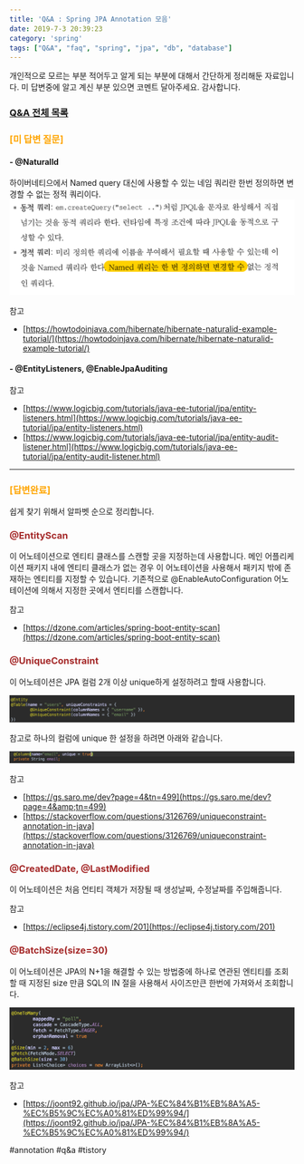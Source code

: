```yaml
---
title: 'Q&A : Spring JPA Annotation 모음'
date: 2019-7-3 20:39:23
category: 'spring'
tags: ["Q&A", "faq", "spring", "jpa", "db", "database"]
---
```


개인적으로 모르는 부분 적어두고 알게 되는 부분에 대해서 간단하게 정리해둔 자료입니다.
미 답변중에 알고 계신 부분 있으면 코멘트 달아주세요. 감사합니다.

### [Q&A 전체 목록](https://blog.advenoh.pe.kr/java/QA-%EA%B0%9C%EB%B0%9C%EA%B4%80%EB%A0%A8-%EC%A7%88%EB%AC%B8-%EB%AA%A8%EC%9D%8C/)

### <span style="color:orange">[미 답변 질문]</span>

#### - @NaturalId
하이버네티으에서 Named query 대신에 사용할 수 있는 네임 쿼리란 한번 정의하면 변경할 수 없는 정적 쿼리이다.
![](images/20190703/image_1.png)

참고
* [https://howtodoinjava.com/hibernate/hibernate-naturalid-example-tutorial/](https://howtodoinjava.com/hibernate/hibernate-naturalid-example-tutorial/)

#### - @EntityListeners, @EnableJpaAuditing

참고
* [https://www.logicbig.com/tutorials/java-ee-tutorial/jpa/entity-listeners.html](https://www.logicbig.com/tutorials/java-ee-tutorial/jpa/entity-listeners.html)
* [https://www.logicbig.com/tutorials/java-ee-tutorial/jpa/entity-audit-listener.html](https://www.logicbig.com/tutorials/java-ee-tutorial/jpa/entity-audit-listener.html)

- - - -

### <span style="color:orange">[답변완료]</span>

쉽게 찾기 위해서 알파벳 순으로 정리합니다.

### <span style="color:brown">@EntityScan</span>

이 어노테이션으로 엔티티 클래스를 스캔할 곳을 지정하는데 사용합니다. 메인 어플리케이션 패키지 내에 엔티티 클래스가 없는 경우 이 어노테이션을 사용해서 패키지 밖에 존재하는 엔티티를 지정할 수 있습니다. 기존적으로 @EnableAutoConfiguration 어노테이션에 의해서 지정한 곳에서 엔티티를 스캔합니다.

참고
* [https://dzone.com/articles/spring-boot-entity-scan](https://dzone.com/articles/spring-boot-entity-scan)

### <span style="color:brown">@UniqueConstraint</span>

이 어노테이션은 JPA 컬럼 2개 이상 unique하게 설정하려고 할때 사용합니다.

![](images/20190703/image_3.png)

참고로 하나의 컬럼에 unique 한 설정을 하려면 아래와 같습니다.

![](images/20190703/image_2.png)

참고
* [https://gs.saro.me/dev?page=4&tn=499](https://gs.saro.me/dev?page=4&amp;tn=499)
* [https://stackoverflow.com/questions/3126769/uniqueconstraint-annotation-in-java](https://stackoverflow.com/questions/3126769/uniqueconstraint-annotation-in-java)

### <span style="color:brown">@CreatedDate, @LastModified</span>

이 어노테이션은 처음 언티티 객체가 저장될 때 생성날짜, 수정날짜를 주입해줍니다.

참고
* [https://eclipse4j.tistory.com/201](https://eclipse4j.tistory.com/201)

### <span style="color:brown">@BatchSize(size=30)</span>

이 어노테이션은 JPA의 N+1을 해결할 수 있는 방법중에 하나로 연관된 엔티티를 조회할 때 지정된 size 만큼 SQL의 IN 절을 사용해서 사이즈만큰 한번에 가져와서 조회합니다.

![](images/20190703/image_4.png)

참고

* [https://joont92.github.io/jpa/JPA-%EC%84%B1%EB%8A%A5-%EC%B5%9C%EC%A0%81%ED%99%94/](https://joont92.github.io/jpa/JPA-%EC%84%B1%EB%8A%A5-%EC%B5%9C%EC%A0%81%ED%99%94/)

#annotation #q&a #tistory
